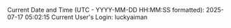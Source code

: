 Current Date and Time (UTC - YYYY-MM-DD HH:MM:SS formatted): 2025-07-17 05:02:15
Current User's Login: luckyaiman
